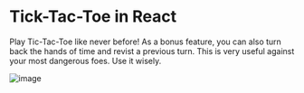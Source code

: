 # Tick-Tac-Toe in React

Play Tic-Tac-Toe like never before! As a bonus feature, you can also turn back the hands of time and revist a previous turn. This is very useful against your most dangerous foes. Use it wisely.

![image](https://user-images.githubusercontent.com/10588570/156862604-9f136709-f6b4-4075-b310-60728e93ba3b.png)

